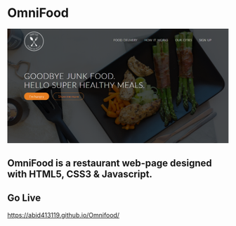 # OmniFood

![Screenshot](https://github.com/abid413119/Omnifood/blob/master/omnifood.png)

## OmniFood is a restaurant web-page designed with HTML5, CSS3 & Javascript.
## Go Live
https://abid413119.github.io/Omnifood/
